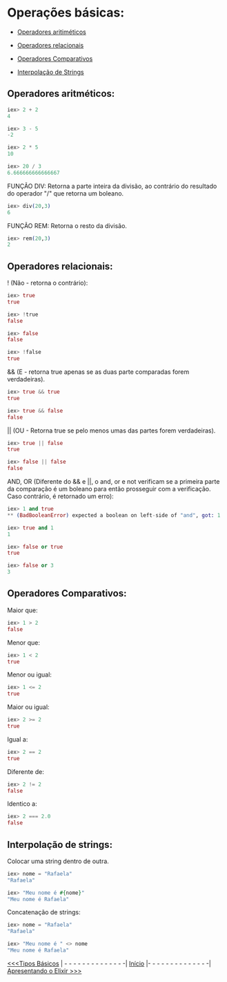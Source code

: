 # Operações básicas:

* [Operadores aritiméticos](#operadores-aritméticos)

* [Operadores relacionais](#operadores-relacionais)

* [Operadores Comparativos](#operadores-comparativos)

* [Interpolação de Strings](#interpolação-de-strings-colocar-uma-string-dentro-de-outra)


## Operadores aritméticos:
```elixir
iex> 2 + 2
4

iex> 3 - 5
-2

iex> 2 * 5
10

iex> 20 / 3   
6.666666666666667
```

FUNÇÃO DIV: Retorna a parte inteira da divisão, ao contrário do resultado do operador "/" que retorna um boleano.
```elixir
iex> div(20,3)
6
```

FUNÇÃO REM: Retorna o resto da divisão.
```elixir
iex> rem(20,3)
2
```

## Operadores relacionais:
! (Não - retorna o contrário):
```elixir
iex> true
true

iex> !true
false

iex> false
false

iex> !false
true
```

&& (E - retorna true apenas se as duas parte comparadas forem verdadeiras).
```elixir
iex> true && true
true

iex> true && false
false
```

|| (OU - Retorna true se pelo menos umas das partes forem verdadeiras).
```elixir
iex> true || false
true

iex> false || false
false
```

AND, OR (Diferente do && e ||, o and, or e not verificam se a primeira parte da comparação é um boleano para então prosseguir com a verificação. Caso contrário, é retornado um erro):
```elixir
iex> 1 and true
** (BadBooleanError) expected a boolean on left-side of "and", got: 1

iex> true and 1
1

iex> false or true
true

iex> false or 3
3
```

## Operadores Comparativos:

Maior que:
```elixir
iex> 1 > 2
false
```

Menor que:
```elixir
iex> 1 < 2
true
```


Menor ou igual:
```elixir
iex> 1 <= 2
true
```


Maior ou igual:
```elixir
iex> 2 >= 2
true
```


Igual a:
```elixir
iex> 2 == 2
true
```


Diferente de:
```elixir
iex> 2 != 2
false
```


Identico a:
```elixir
iex> 2 === 2.0
false
```

## Interpolação de strings: 
Colocar uma string dentro de outra.
```elixir
iex> nome = "Rafaela"
"Rafaela"

iex> "Meu nome é #{nome}"
"Meu nome é Rafaela"
```

Concatenação de strings:
```elixir
iex> nome = "Rafaela"
"Rafaela"

iex> "Meu nome é " <> nome
"Meu nome é Rafaela"
```

 [<<<Tipos Básicos](tiposbasicos.md) | - - - - - - - - - - - - - -| [ Início](/README.md) |- - - - - - - - - - - - - -|[ Apresentando o Elixir >>>](operacoesbasicas.md)